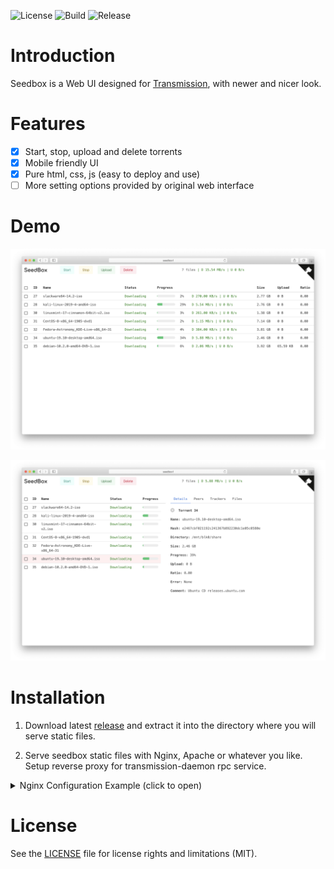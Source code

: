 ![License](https://img.shields.io/github/license/noobly314/seedbox)
![Build](https://img.shields.io/github/workflow/status/noobly314/seedbox/build)
![Release](https://img.shields.io/github/v/release/noobly314/seedbox)

# Introduction

Seedbox is a Web UI designed for [Transmission](https://github.com/transmission/transmission), with newer and nicer look.

# Features

- [x] Start, stop, upload and delete torrents
- [x] Mobile friendly UI
- [x] Pure html, css, js (easy to deploy and use)
- [ ] More setting options provided by original web interface

# Demo

![demo1](demo/seedbox-demo-1.png)

![demo2](demo/seedbox-demo-2.png)

# Installation

1. Download latest [release](https://github.com/noobly314/seedbox/releases/latest) and extract it into the directory where you will serve static files.

2. Serve seedbox static files with Nginx, Apache or whatever you like. Setup reverse proxy for transmission-daemon rpc service.

<details>
<summary>Nginx Configuration Example (click to open)</summary>

```
server {
        listen 80;
        server_name seedbox;
        # This can be either public or private IP/domain

        index index.html;
        root /var/www/seedbox;
        # This is where you put html, css, js files.

        location / {
                try_files $uri $uri/ /index.html;
        }

        location /transmission/rpc {
                proxy_pass          http://localhost:9091;
                proxy_redirect      off;
                proxy_set_header    Host            $host;
                proxy_set_header    X-Real-IP       $remote_addr;
                proxy_set_header    X-Forwarded-For $proxy_add_x_forwarded_for;
        }
        # You need to setup reverse proxy for transmission rpc

}

```

</details>

# License

See the [LICENSE](https://github.com/noobly314/seedbox/blob/master/LICENSE.md) file for license rights and limitations (MIT).
